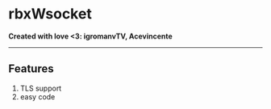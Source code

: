 # rbxWsocket

**Created with love <3: igromanvTV, Acevincente**

---
## **Features**
1. TLS support
2. easy code

